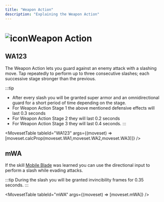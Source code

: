 ```yaml
---
title: "Weapon Action"
description: "Explaining the Weapon Action"
---
```


# <img src="/img/38px-NGSUIWeaponActionGunblade.png" alt="icon" className="heading-icon"/>Weapon Action

## WA123
The Weapon Action lets you guard against an enemy attack with a slashing move. Tap repeatedly to perform up to three consecutive slashes; each successive stage stronger than the previous.

:::tip
* After every slash you will be granted super armor and an omnidirectional guard for a short period of time depending on the stage.
* For Weapon Action Stage 1 the above mentioned defensive effects will last 0.3 seconds
* For Weapon Action Stage 2 they will last 0.2 seconds 
* For Weapon Action Stage 3 they will last 0.4 seconds.
:::

<VideoPlayer src="/vid/WA123.mp4" />

<MovesetTable tableId="WA123" args={(moveset) => [moveset.calcProp(moveset.WA1,moveset.WA2,moveset.WA3)]} />

## mWA
If the skill [Mobile Blade](/skill-tree/skills#mobile-blade) was learned you can use the directional input to perform a slash while evading attacks.

:::tip
During the slash you will be granted invincibility frames for 0.35 seconds.
:::

<VideoPlayer src="/vid/mWA.mp4" />

<MovesetTable tableId="mWA" args={(moveset) => [moveset.mWA]} />